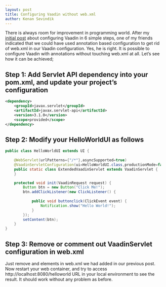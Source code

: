 ```yaml
---
layout: post
title: Configuring Vaadin without web.xml
author: Kenan Sevindik
---
```


There is always room for improvement in programming world. After my [initial post](http://www.kenansevindik.com/how-to-start-working-with-vaadin/) 
about configuring Vaadin in 6 simple steps, one of my friends indicated that we could have used annotation based 
configuration to get rid of web.xml in our Vaadin configuration. Yes, he is right. It is possible to configure Vaadin 
with annotations without touching web.xml at all. Let’s see how it can be achieved;

## Step 1: Add Servlet API dependency into your pom.xml, and update your project’s configuration

```xml
<dependency>
    <groupId>javax.servlet</groupId>
    <artifactId>javax.servlet-api</artifactId>
    <version>3.1.0</version>
    <scope>provided</scope>
</dependency>
```

## Step 2: Modify your HelloWorldUI as follows

```java
public class HelloWorldUI extends UI {
	
	@WebServlet(urlPatterns={"/*"},asyncSupported=true)
	@VaadinServletConfiguration(ui=HelloWorldUI.class,productionMode=false)
	public static class ExtendedVaadinServlet extends VaadinServlet {
	}

	protected void init(VaadinRequest request) {
		Button btn = new Button("Click Me!");
		btn.addClickListener(new ClickListener() {
			
			public void buttonclick(ClickEvent event) {
				Notification.show("Hello World!");
			}
		});
		setContent(btn);
	}
}
```

## Step 3: Remove or comment out VaadinServlet configuration in web.xml

Just remove <servlet> and <servlet-mapping> elements in web.xml we had added in our previous post. Now restart your web 
container, and try to access http://localhost:8080/helloworld URL in your local environment to see the result. It should 
work without any problem as before.
